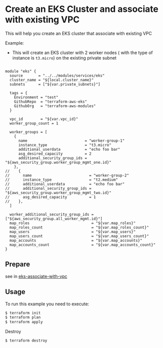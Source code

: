 # Create an EKS Cluster and associate with existing VPC


This will help you create an EKS cluster that associate with existing VPC 
 
Example:

- This will create an EKS cluster with 2 worker nodes ( with the type of instance is `t3.micro`) on the existing private subnet 
```

module "eks" {
  source       = "../../modules/services/eks"
  cluster_name = "${local.cluster_name}"
  subnets      = ["${var.private_subnets}"]

  tags = {
    Environment = "test"
    GithubRepo  = "terraform-aws-eks"
    GithubOrg   = "terraform-aws-modules"
  }

  vpc_id        = "${var.vpc_id}"
  worker_group_count = 1

  worker_groups = [
    {
      name                          = "worker-group-1"
      instance_type                 = "t3.micro"
      additional_userdata           = "echo foo bar"
      asg_desired_capacity          = 2
      additional_security_group_ids = "${aws_security_group.worker_group_mgmt_one.id}"
    },
//    {
//      name                          = "worker-group-2"
//      instance_type                 = "t2.medium"
//      additional_userdata           = "echo foo bar"
//      additional_security_group_ids = "${aws_security_group.worker_group_mgmt_two.id}"
//      asg_desired_capacity          = 1
//    },
  ]

  worker_additional_security_group_ids = ["${aws_security_group.all_worker_mgmt.id}"]
  map_roles                            = "${var.map_roles}"
  map_roles_count                      = "${var.map_roles_count}"
  map_users                            = "${var.map_users}"
  map_users_count                      = "${var.map_users_count}"
  map_accounts                         = "${var.map_accounts}"
  map_accounts_count                   = "${var.map_accounts_count}"
}
```

 
## Prepare

see in [eks-associate-with-vpc](https://github.com/messi655/terraform-eks-vpc-aws/tree/master/testing/eks-associate-with-vpc)

## Usage

To run this example you need to execute:

```bash
$ terraform init
$ terraform plan
$ terraform apply
```

Destroy
```bash
$ terraform destroy
```